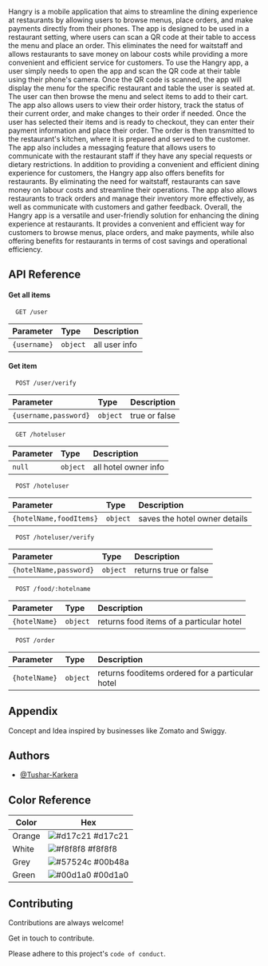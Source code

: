 Hangry is a mobile application that aims to streamline the dining experience at restaurants by
allowing users to browse menus, place orders, and make payments directly from their phones. The
app is designed to be used in a restaurant setting, where users can scan a QR code at their table to
access the menu and place an order. This eliminates the need for waitstaff and allows restaurants
to save money on labour costs while providing a more convenient and efficient service for
customers.
To use the Hangry app, a user simply needs to open the app and scan the QR code at their table
using their phone's camera. Once the QR code is scanned, the app will display the menu for the
specific restaurant and table the user is seated at. The user can then browse the menu and select
items to add to their cart. The app also allows users to view their order history, track the status of
their current order, and make changes to their order if needed.
Once the user has selected their items and is ready to checkout, they can enter their payment
information and place their order. The order is then transmitted to the restaurant's kitchen, where
it is prepared and served to the customer. The app also includes a messaging feature that allows
users to communicate with the restaurant staff if they have any special requests or dietary
restrictions.
In addition to providing a convenient and efficient dining experience for customers, the Hangry
app also offers benefits for restaurants. By eliminating the need for waitstaff, restaurants can save
money on labour costs and streamline their operations. The app also allows restaurants to track
orders and manage their inventory more effectively, as well as communicate with customers and
gather feedback.
Overall, the Hangry app is a versatile and user-friendly solution for enhancing the dining
experience at restaurants. It provides a convenient and efficient way for customers to browse
menus, place orders, and make payments, while also offering benefits for restaurants in terms of
cost savings and operational efficiency.

## API Reference

#### Get all items

```http
  GET /user
```

| Parameter | Type     | Description                    |
| :-------- | :------- | :-------------------------     |
| `{username}` | `object` | all user info |

#### Get item

```http
  POST /user/verify
```

| Parameter | Type     | Description                       |
| :-------- | :------- | :-------------------------------- |
| `{username,password}`      | `object` | true or false |

```http
  GET /hoteluser
```

| Parameter | Type     | Description                       |
| :-------- | :------- | :-------------------------------- |
| `null`      | `object` | all hotel owner info |

```http
  POST /hoteluser
```

| Parameter | Type     | Description                       |
| :-------- | :------- | :-------------------------------- |
| `{hotelName,foodItems}`      | `object` | saves the hotel owner details |


```http
  POST /hoteluser/verify
```

| Parameter | Type     | Description                       |
| :-------- | :------- | :-------------------------------- |
| `{hotelName,password}`      | `object` | returns true or false |


```http
  POST /food/:hotelname
```

| Parameter | Type     | Description                       |
| :-------- | :------- | :-------------------------------- |
| `{hotelName}`      | `object` | returns food items of a particular hotel |


```http
  POST /order
```

| Parameter | Type     | Description                       |
| :-------- | :------- | :-------------------------------- |
| `{hotelName}`      | `object` | returns fooditems ordered for a particular hotel |





## Appendix

Concept and Idea inspired by businesses like Zomato and Swiggy.


## Authors

- [@Tushar-Karkera](https://www.github.com/Tushar-karkera)




## Color Reference

| Color             | Hex                                                                |
| ----------------- | ------------------------------------------------------------------ |
| Orange | ![#d17c21](https://via.placeholder.com/10/d17c21?text=+) #d17c21 |
| White | ![#f8f8f8](https://via.placeholder.com/10/f8f8f8?text=+) #f8f8f8 |
| Grey | ![#57524c](https://via.placeholder.com/10/57524c?text=+) #00b48a |
| Green | ![#00d1a0](https://via.placeholder.com/10/00b48a?text=+) #00d1a0 |


## Contributing

Contributions are always welcome!

Get in touch to contribute.

Please adhere to this project's `code of conduct`.

